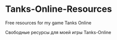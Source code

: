 # Tanks-Online-Resources
Free resources for my game Tanks Online

Свободные ресурсы для моей игры Tanks-Online
